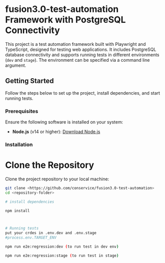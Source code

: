 # fusion3.0-test-automation Framework with PostgreSQL Connectivity

This project is a test automation framework built with Playwright and TypeScript, designed for testing web applications. It includes PostgreSQL database connectivity and supports running tests in different environments (`dev` and `stage`). The environment can be specified via a command line argument.

## Getting Started

Follow the steps below to set up the project, install dependencies, and start running tests.

### Prerequisites

Ensure the following software is installed on your system:

- **Node.js** (v14 or higher): [Download Node.js](https://nodejs.org/)

### Installation

# Clone the Repository

   Clone the project repository to your local machine:

   ```bash
   git clone <https://github.com/conservice/fusion3.0-test-automation>
   cd <repository-folder>

# install dependencies

   npm install
  


# Running tests
 put your crdes in .env.dev and .env.stage
 #process.env.TARGET_ENV

npm run e2e:regression:dev (to run test in dev env)

npm run e2e:regression:stage (to run test in stage)


